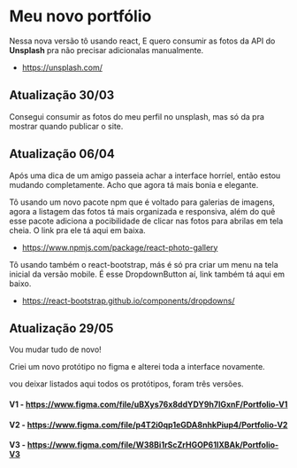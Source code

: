 # Meu novo portfólio

Nessa nova versão tô usando react, E quero consumir as fotos da API do **Unsplash** pra não precisar adicionalas manualmente.

* https://unsplash.com/

## Atualização 30/03

Consegui consumir as fotos do meu perfil no unsplash, mas só da pra mostrar quando publicar o site.

## Atualização 06/04

Após uma dica de um amigo passeia achar a interface horríel, então estou mudando completamente. Acho que agora tá mais bonia
e elegante.

Tô usando um novo pacote npm que é voltado para galerias de imagens, agora a listagem das fotos tá mais organizada e responsiva, além do quê esse pacote adiciona a pocibilidade de clicar nas fotos para abrilas em tela cheia. O link pra ele tá aqui em baixa.

* https://www.npmjs.com/package/react-photo-gallery

Tô usando também o react-bootstrap, más é só pra criar um menu na tela inicial da versão mobile. É esse DropdownButton aí, link também tá aqui em baixo.

* https://react-bootstrap.github.io/components/dropdowns/

## Atualização 29/05

Vou mudar tudo de novo!

Criei um novo protótipo no figma e alterei toda a interface novamente.

vou deixar listados aqui todos os protótipos, foram três versões.

#### V1 - https://www.figma.com/file/uBXys76x8ddYDY9h7lGxnF/Portfolio-V1
#### V2 - https://www.figma.com/file/p4T2i0qp1eGDA8nhkPiup4/Portfolio-V2
#### V3 - https://www.figma.com/file/W38Bi1rScZrHGOP61lXBAk/Portfolio-V3

